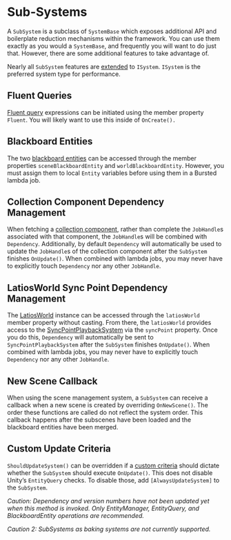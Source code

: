 # Sub-Systems

A `SubSystem` is a subclass of `SystemBase` which exposes additional API and
boilerplate reduction mechanisms within the framework. You can use them exactly
as you would a `SystemBase`, and frequently you will want to do just that.
However, there are some additional features to take advantage of.

Nearly all `SubSystem` features are [extended](ISystem%20Support.md) to
`ISystem`. `ISystem` is the preferred system type for performance.

## Fluent Queries

[Fluent query](Fluent%20Queries.md) expressions can be initiated using the
member property `Fluent`. You will likely want to use this inside of
`OnCreate().`

## Blackboard Entities

The two [blackboard entities](Blackboard%20Entities.md) can be accessed through
the member properties `sceneBlackboardEntity` and `worldBlackboardEntity`.
However, you must assign them to local `Entity` variables before using them in a
Bursted lambda job.

## Collection Component Dependency Management

When fetching a [collection
component](Collection%20and%20Managed%20Struct%20Components.md), rather than
complete the `JobHandle`s associated with that component, the `JobHandle`s will
be combined with `Dependency`. Additionally, by default `Dependency` will
automatically be used to update the `JobHandle`s of the collection component
after the `SubSystem` finishes `OnUpdate()`. When combined with lambda jobs, you
may never have to explicitly touch `Dependency` nor any other `JobHandle`.

## LatiosWorld Sync Point Dependency Management

The [LatiosWorld](LatiosWorld%20in%20Detail.md) instance can be accessed through
the `latiosWorld` member property without casting. From there, the `latiosWorld`
provides access to the
[SyncPointPlaybackSystem](Custom%20Command%20Buffers%20and%20SyncPointPlaybackSystem.md)
via the `syncPoint` property. Once you do this, `Dependency` will automatically
be sent to `SyncPointPlaybackSystem` after the `SubSystem` finishes
`OnUpdate()`. When combined with lambda jobs, you may never have to explicitly
touch `Dependency` nor any other `JobHandle`.

## New Scene Callback

When using the scene management system, a `SubSystem` can receive a callback
when a new scene is created by overriding `OnNewScene()`. The order these
functions are called do not reflect the system order. This callback happens
after the subscenes have been loaded and the blackboard entities have been
merged.

## Custom Update Criteria

`ShouldUpdateSystem()` can be overridden if a [custom
criteria](Super%20Systems.md) should dictate whether the `SubSystem` should
execute `OnUpdate()`. This does not disable Unity’s `EntityQuery` checks. To
disable those, add `[AlwaysUpdateSystem]` to the `SubSystem`.

*Caution: Dependency and version numbers have not been updated yet when this
method is invoked. Only EntityManager, EntityQuery, and BlackboardEntity
operations are recommended.*

*Caution 2: SubSystems as baking systems are not currently supported.*
